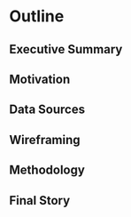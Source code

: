 # Outline

## Executive Summary

## Motivation

## Data Sources

## Wireframing

## Methodology

## Final Story
